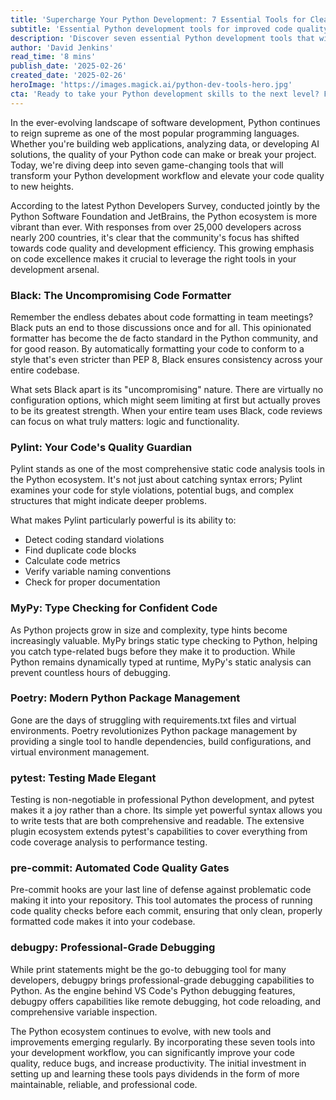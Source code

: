 ```yaml
---
title: 'Supercharge Your Python Development: 7 Essential Tools for Cleaner, Faster Code'
subtitle: 'Essential Python development tools for improved code quality and productivity'
description: 'Discover seven essential Python development tools that will revolutionize your coding workflow. From automated formatting with Black to professional debugging with debugpy, learn how to write cleaner, faster, and more maintainable Python code.'
author: 'David Jenkins'
read_time: '8 mins'
publish_date: '2025-02-26'
created_date: '2025-02-26'
heroImage: 'https://images.magick.ai/python-dev-tools-hero.jpg'
cta: 'Ready to take your Python development skills to the next level? Follow us on LinkedIn for more expert insights, tips, and updates on the latest development tools and best practices.'
---
```


In the ever-evolving landscape of software development, Python continues to reign supreme as one of the most popular programming languages. Whether you're building web applications, analyzing data, or developing AI solutions, the quality of your Python code can make or break your project. Today, we're diving deep into seven game-changing tools that will transform your Python development workflow and elevate your code quality to new heights.

According to the latest Python Developers Survey, conducted jointly by the Python Software Foundation and JetBrains, the Python ecosystem is more vibrant than ever. With responses from over 25,000 developers across nearly 200 countries, it's clear that the community's focus has shifted towards code quality and development efficiency. This growing emphasis on code excellence makes it crucial to leverage the right tools in your development arsenal.

### Black: The Uncompromising Code Formatter

Remember the endless debates about code formatting in team meetings? Black puts an end to those discussions once and for all. This opinionated formatter has become the de facto standard in the Python community, and for good reason. By automatically formatting your code to conform to a style that's even stricter than PEP 8, Black ensures consistency across your entire codebase.

What sets Black apart is its "uncompromising" nature. There are virtually no configuration options, which might seem limiting at first but actually proves to be its greatest strength. When your entire team uses Black, code reviews can focus on what truly matters: logic and functionality.

### Pylint: Your Code's Quality Guardian

Pylint stands as one of the most comprehensive static code analysis tools in the Python ecosystem. It's not just about catching syntax errors; Pylint examines your code for style violations, potential bugs, and complex structures that might indicate deeper problems.

What makes Pylint particularly powerful is its ability to:
- Detect coding standard violations
- Find duplicate code blocks
- Calculate code metrics
- Verify variable naming conventions
- Check for proper documentation

### MyPy: Type Checking for Confident Code

As Python projects grow in size and complexity, type hints become increasingly valuable. MyPy brings static type checking to Python, helping you catch type-related bugs before they make it to production. While Python remains dynamically typed at runtime, MyPy's static analysis can prevent countless hours of debugging.

### Poetry: Modern Python Package Management

Gone are the days of struggling with requirements.txt files and virtual environments. Poetry revolutionizes Python package management by providing a single tool to handle dependencies, build configurations, and virtual environment management.

### pytest: Testing Made Elegant

Testing is non-negotiable in professional Python development, and pytest makes it a joy rather than a chore. Its simple yet powerful syntax allows you to write tests that are both comprehensive and readable. The extensive plugin ecosystem extends pytest's capabilities to cover everything from code coverage analysis to performance testing.

### pre-commit: Automated Code Quality Gates

Pre-commit hooks are your last line of defense against problematic code making it into your repository. This tool automates the process of running code quality checks before each commit, ensuring that only clean, properly formatted code makes it into your codebase.

### debugpy: Professional-Grade Debugging

While print statements might be the go-to debugging tool for many developers, debugpy brings professional-grade debugging capabilities to Python. As the engine behind VS Code's Python debugging features, debugpy offers capabilities like remote debugging, hot code reloading, and comprehensive variable inspection.

The Python ecosystem continues to evolve, with new tools and improvements emerging regularly. By incorporating these seven tools into your development workflow, you can significantly improve your code quality, reduce bugs, and increase productivity. The initial investment in setting up and learning these tools pays dividends in the form of more maintainable, reliable, and professional code.